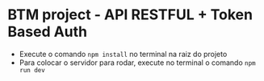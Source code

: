 # BTM project - API RESTFUL + Token Based Auth

- Execute o comando `npm install` no terminal na raiz do projeto
- Para colocar o servidor para rodar, execute no terminal o comando `npm run dev`

